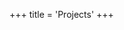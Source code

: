 +++
title = 'Projects'
+++



<!--
<iframe src="https://1drv.ms/p/c/8d3aec11cc6d5c7f/IQTiL8hP-uOlQ4zX-7HA2aQdAZO4nqE7Bavzs7p7wTFXi_k?em=2&amp;wdAr=1.7770833333333333&amp;wdEaaCheck=1" width="476px" height="288px" frameborder="0">This is an embedded <a target="_blank" href="https://office.com">Microsoft Office</a> presentation, powered by <a target="_blank" href="https://office.com/webapps">Office</a>.</iframe>
-->
